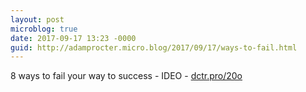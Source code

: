 ```yaml
---
layout: post
microblog: true
date: 2017-09-17 13:23 -0000
guid: http://adamprocter.micro.blog/2017/09/17/ways-to-fail.html
---
```

8 ways to fail your way to success - IDEO - [dctr.pro/20o](http://dctr.pro/20o)
